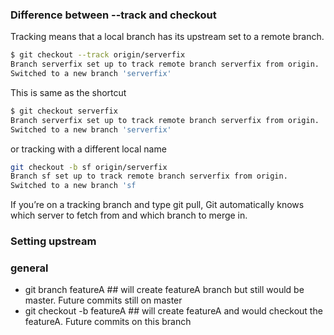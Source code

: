 
### Difference between --track and checkout
Tracking means that a local branch has its upstream set to a remote branch.

```bash
$ git checkout --track origin/serverfix
Branch serverfix set up to track remote branch serverfix from origin.
Switched to a new branch 'serverfix'
```
This is same as the shortcut
```bash
$ git checkout serverfix
Branch serverfix set up to track remote branch serverfix from origin.
Switched to a new branch 'serverfix'
```
or tracking with a different local name
```bash
git checkout -b sf origin/serverfix
Branch sf set up to track remote branch serverfix from origin.
Switched to a new branch 'sf
```
If you’re on a tracking branch and type git pull, Git automatically knows which server to fetch from and which branch to merge in.

### Setting upstream

### general
- git branch featureA  ## will create featureA branch but still would be master. Future commits still on master
- git checkout -b featureA ## will create featureA and would checkout the featureA. Future commits on this branch

